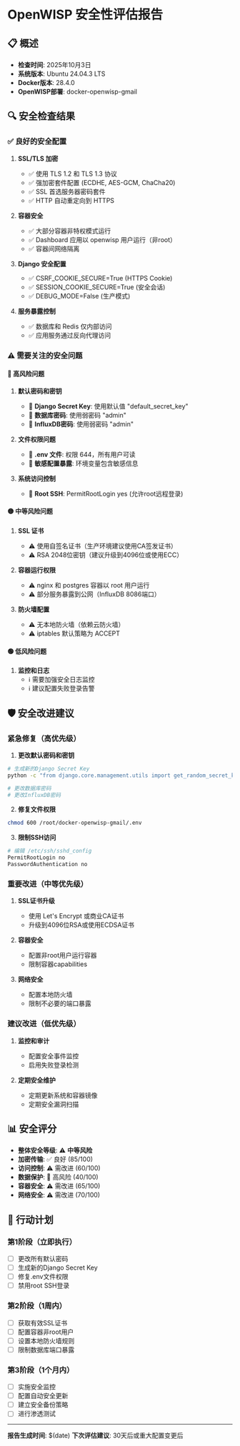 # OpenWISP 安全性评估报告

## 📋 概述
- **检查时间**: 2025年10月3日
- **系统版本**: Ubuntu 24.04.3 LTS
- **Docker版本**: 28.4.0
- **OpenWISP部署**: docker-openwisp-gmail

## 🔍 安全检查结果

### ✅ 良好的安全配置

1. **SSL/TLS 加密**
   - ✅ 使用 TLS 1.2 和 TLS 1.3 协议
   - ✅ 强加密套件配置 (ECDHE, AES-GCM, ChaCha20)
   - ✅ SSL 首选服务器密码套件
   - ✅ HTTP 自动重定向到 HTTPS

2. **容器安全**
   - ✅ 大部分容器非特权模式运行
   - ✅ Dashboard 应用以 openwisp 用户运行（非root）
   - ✅ 容器间网络隔离

3. **Django 安全配置**
   - ✅ CSRF_COOKIE_SECURE=True (HTTPS Cookie)
   - ✅ SESSION_COOKIE_SECURE=True (安全会话)
   - ✅ DEBUG_MODE=False (生产模式)

4. **服务暴露控制**
   - ✅ 数据库和 Redis 仅内部访问
   - ✅ 应用服务通过反向代理访问

### ⚠️ 需要关注的安全问题

#### 🔴 高风险问题

1. **默认密码和密钥**
   - 🚨 **Django Secret Key**: 使用默认值 "default_secret_key"
   - 🚨 **数据库密码**: 使用弱密码 "admin"
   - 🚨 **InfluxDB密码**: 使用弱密码 "admin"

2. **文件权限问题**
   - 🚨 **.env 文件**: 权限 644，所有用户可读
   - 🚨 **敏感配置暴露**: 环境变量包含敏感信息

3. **系统访问控制**
   - 🚨 **Root SSH**: PermitRootLogin yes (允许root远程登录)

#### 🟡 中等风险问题

1. **SSL 证书**
   - ⚠️ 使用自签名证书（生产环境建议使用CA签发证书）
   - ⚠️ RSA 2048位密钥（建议升级到4096位或使用ECC）

2. **容器运行权限**
   - ⚠️ nginx 和 postgres 容器以 root 用户运行
   - ⚠️ 部分服务暴露到公网（InfluxDB 8086端口）

3. **防火墙配置**
   - ⚠️ 无本地防火墙（依赖云防火墙）
   - ⚠️ iptables 默认策略为 ACCEPT

#### 🟢 低风险问题

1. **监控和日志**
   - ℹ️ 需要加强安全日志监控
   - ℹ️ 建议配置失败登录告警

## 🛡️ 安全改进建议

### 紧急修复（高优先级）

1. **更改默认密码和密钥**
```bash
# 生成新的Django Secret Key
python -c "from django.core.management.utils import get_random_secret_key; print(get_random_secret_key())"

# 更改数据库密码
# 更改InfluxDB密码
```

2. **修复文件权限**
```bash
chmod 600 /root/docker-openwisp-gmail/.env
```

3. **限制SSH访问**
```bash
# 编辑 /etc/ssh/sshd_config
PermitRootLogin no
PasswordAuthentication no
```

### 重要改进（中等优先级）

1. **SSL证书升级**
   - 使用 Let's Encrypt 或商业CA证书
   - 升级到4096位RSA或使用ECDSA证书

2. **容器安全**
   - 配置非root用户运行容器
   - 限制容器capabilities

3. **网络安全**
   - 配置本地防火墙
   - 限制不必要的端口暴露

### 建议改进（低优先级）

1. **监控和审计**
   - 配置安全事件监控
   - 启用失败登录检测

2. **定期安全维护**
   - 定期更新系统和容器镜像
   - 定期安全漏洞扫描

## 📊 安全评分

- **整体安全等级**: ⚠️ **中等风险**
- **加密传输**: ✅ 良好 (85/100)
- **访问控制**: ⚠️ 需改进 (60/100)
- **数据保护**: 🚨 高风险 (40/100)
- **容器安全**: ⚠️ 需改进 (65/100)
- **网络安全**: ⚠️ 需改进 (70/100)

## 🎯 行动计划

### 第1阶段（立即执行）
- [ ] 更改所有默认密码
- [ ] 生成新的Django Secret Key
- [ ] 修复.env文件权限
- [ ] 禁用root SSH登录

### 第2阶段（1周内）
- [ ] 获取有效SSL证书
- [ ] 配置容器非root用户
- [ ] 设置本地防火墙规则
- [ ] 限制数据库端口暴露

### 第3阶段（1个月内）
- [ ] 实施安全监控
- [ ] 配置自动安全更新
- [ ] 建立安全备份策略
- [ ] 进行渗透测试

---

**报告生成时间**: $(date)
**下次评估建议**: 30天后或重大配置变更后